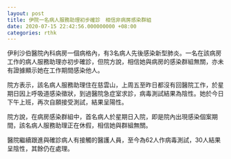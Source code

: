 ```yaml
---
layout: post
title: 伊院一名病人服務助理初步確診　相信非病房感染群組
date: 2020-07-15 22:42:56.000000000 +08:00
categories: rthk
---
```


伊利沙伯醫院內科病房一個病格內，有3名病人先後感染新型肺炎。一名在該病房工作的病人服務助理亦初步確診，但院方說，相信她與病房的感染群組無關，亦未有證據顯示她在工作期間感染他人。

院方表示，該名病人服務助理住在慈雲山，上周五至昨日都沒有回醫院工作，於星期日因上呼吸道感染徵狀，到過醫院急症室求診，病毒測試結果為陰性。她於今日下午上班，再次自願接受測試，結果呈陽性。

院方說，在病房感染群組中，首名病人於星期日入院，即是院內出現感染個案期間，該名病人服務助理正在休假，相信她與群組無關。

醫院繼續跟進與確診病人有接觸的醫護人員，至今為62人作病毒測試，30人結果呈陰性，其餘仍在處理。
